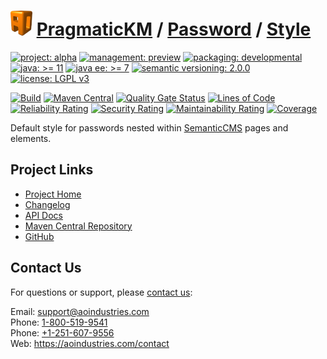 # [<img src="ao-logo.png" alt="AO Logo" width="35" height="40">](https://github.com/ao-apps) [PragmaticKM](https://github.com/ao-apps/pragmatickm) / [Password](https://github.com/ao-apps/pragmatickm-password) / [Style](https://github.com/ao-apps/pragmatickm-password-style)

[![project: alpha](https://pragmatickm.com/ao-badges/project-alpha.svg)](https://aoindustries.com/life-cycle#project-alpha)
[![management: preview](https://pragmatickm.com/ao-badges/management-preview.svg)](https://aoindustries.com/life-cycle#management-preview)
[![packaging: developmental](https://pragmatickm.com/ao-badges/packaging-developmental.svg)](https://aoindustries.com/life-cycle#packaging-developmental)  
[![java: &gt;= 11](https://pragmatickm.com/ao-badges/java-11.svg)](https://docs.oracle.com/en/java/javase/11/docs/api/)
[![java ee: &gt;= 7](https://pragmatickm.com/ao-badges/javaee-7.svg)](https://docs.oracle.com/javaee/7/api/)
[![semantic versioning: 2.0.0](https://pragmatickm.com/ao-badges/semver-2.0.0.svg)](http://semver.org/spec/v2.0.0.html)
[![license: LGPL v3](https://pragmatickm.com/ao-badges/license-lgpl-3.0.svg)](https://www.gnu.org/licenses/lgpl-3.0)

[![Build](https://github.com/ao-apps/pragmatickm-password-style/workflows/Build/badge.svg?branch=master)](https://github.com/ao-apps/pragmatickm-password-style/actions?query=workflow%3ABuild)
[![Maven Central](https://maven-badges.herokuapp.com/maven-central/com.pragmatickm/pragmatickm-password-style/badge.svg)](https://maven-badges.herokuapp.com/maven-central/com.pragmatickm/pragmatickm-password-style)
[![Quality Gate Status](https://sonarcloud.io/api/project_badges/measure?branch=master&project=com.pragmatickm%3Apragmatickm-password-style&metric=alert_status)](https://sonarcloud.io/dashboard?branch=master&id=com.pragmatickm%3Apragmatickm-password-style)
[![Lines of Code](https://sonarcloud.io/api/project_badges/measure?branch=master&project=com.pragmatickm%3Apragmatickm-password-style&metric=ncloc)](https://sonarcloud.io/component_measures?branch=master&id=com.pragmatickm%3Apragmatickm-password-style&metric=ncloc)  
[![Reliability Rating](https://sonarcloud.io/api/project_badges/measure?branch=master&project=com.pragmatickm%3Apragmatickm-password-style&metric=reliability_rating)](https://sonarcloud.io/component_measures?branch=master&id=com.pragmatickm%3Apragmatickm-password-style&metric=Reliability)
[![Security Rating](https://sonarcloud.io/api/project_badges/measure?branch=master&project=com.pragmatickm%3Apragmatickm-password-style&metric=security_rating)](https://sonarcloud.io/component_measures?branch=master&id=com.pragmatickm%3Apragmatickm-password-style&metric=Security)
[![Maintainability Rating](https://sonarcloud.io/api/project_badges/measure?branch=master&project=com.pragmatickm%3Apragmatickm-password-style&metric=sqale_rating)](https://sonarcloud.io/component_measures?branch=master&id=com.pragmatickm%3Apragmatickm-password-style&metric=Maintainability)
[![Coverage](https://sonarcloud.io/api/project_badges/measure?branch=master&project=com.pragmatickm%3Apragmatickm-password-style&metric=coverage)](https://sonarcloud.io/component_measures?branch=master&id=com.pragmatickm%3Apragmatickm-password-style&metric=Coverage)

Default style for passwords nested within [SemanticCMS](https://github.com/ao-apps/semanticcms) pages and elements.

## Project Links
* [Project Home](https://pragmatickm.com/password/style/)
* [Changelog](https://pragmatickm.com/password/style/changelog)
* [API Docs](https://pragmatickm.com/password/style/apidocs/)
* [Maven Central Repository](https://search.maven.org/artifact/com.pragmatickm/pragmatickm-password-style)
* [GitHub](https://github.com/ao-apps/pragmatickm-password-style)

## Contact Us
For questions or support, please [contact us](https://aoindustries.com/contact):

Email: [support@aoindustries.com](mailto:support@aoindustries.com)  
Phone: [1-800-519-9541](tel:1-800-519-9541)  
Phone: [+1-251-607-9556](tel:+1-251-607-9556)  
Web: https://aoindustries.com/contact
